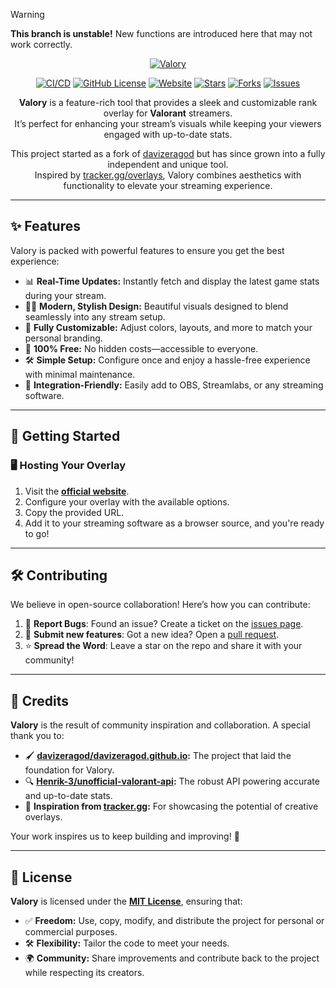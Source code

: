 > [!WARNING]
> <strong>This branch is unstable!</strong>  New functions are introduced here that may not work correctly.

<div align="center">

[![Valory](https://github.com/haxgun/Valory/raw/v2/.media/header.png)](https://overlay.haxgun.ru/)

[![CI/CD](https://github.com/haxgun/valory/actions/workflows/master.yml/badge.svg?labelColor=black&logo=x&logoColor=white&style=flat-square)](https://github.com/haxgun/valory/actions/workflows/master.yml)
[![GitHub License](https://img.shields.io/github/license/haxgun/valory)](https://github.com/haxgun/valory/blob/main/LICENSE)
[![Website](https://img.shields.io/website?url=https://overlay.haxgun.ru)](https://overlay.haxgun.ru/)
[![Stars](https://img.shields.io/github/stars/haxgun/Valory?style=flat)](https://github.com/haxgun/valory/stargazers)
[![Forks](https://img.shields.io/github/forks/haxgun/Valory?style=flat)](https://github.com/haxgun/Valory/forks)
[![Issues](https://img.shields.io/github/issues/haxgun/Valory?style=flat)](https://github.com/haxgun/Valory/issues)

**Valory** is a feature-rich tool that provides a sleek and customizable rank overlay for **Valorant** streamers.  
It’s perfect for enhancing your stream’s visuals while keeping your viewers engaged with up-to-date stats.  

This project started as a fork of [davizeragod](https://davizeragod.github.io/) but has since grown into a fully independent and unique tool.  
Inspired by [tracker.gg/overlays](https://tracker.gg/overlays), Valory combines aesthetics with functionality to elevate your streaming experience.  

</div>

---

## ✨ Features

Valory is packed with powerful features to ensure you get the best experience:  

- 📊 **Real-Time Updates:** Instantly fetch and display the latest game stats during your stream.  
- 💅🏻 **Modern, Stylish Design:** Beautiful visuals designed to blend seamlessly into any stream setup.  
- 🎨 **Fully Customizable:** Adjust colors, layouts, and more to match your personal branding.  
- 💸 **100% Free:** No hidden costs—accessible to everyone.  
- 🛠️ **Simple Setup:** Configure once and enjoy a hassle-free experience with minimal maintenance.  
- 🔧 **Integration-Friendly:** Easily add to OBS, Streamlabs, or any streaming software.  

---

## 🚀 Getting Started

### 🖥️ Hosting Your Overlay

1. Visit the **[official website](https://overlay.haxgun.ru)**.  
2. Configure your overlay with the available options.  
3. Copy the provided URL.  
4. Add it to your streaming software as a browser source, and you're ready to go!  

---

## 🛠 Contributing

We believe in open-source collaboration! Here’s how you can contribute:

1. 🐛 **Report Bugs**: Found an issue? Create a ticket on the [issues page](https://github.com/haxgun/valory/issues).
2. 🚀 **Submit new features**: Got a new idea? Open a [pull request](https://github.com/haxgun/valory/pulls).
3. ⭐ **Spread the Word**: Leave a star on the repo and share it with your community!

---

## 🌟 Credits

**Valory** is the result of community inspiration and collaboration. A special thank you to:

- 🖌️ **[davizeragod/davizeragod.github.io](https://github.com/davizeragod/davizeragod.github.io):** The project that laid the foundation for Valory.  
- 🔍 **[Henrik-3/unofficial-valorant-api](https://github.com/Henrik-3/unofficial-valorant-api):** The robust API powering accurate and up-to-date stats.  
- 🎨 **Inspiration from [tracker.gg](https://tracker.gg):** For showcasing the potential of creative overlays.  

Your work inspires us to keep building and improving! 💖  

---

## 📜 License

**Valory** is licensed under the **[MIT License](https://github.com/haxgun/valory/blob/main/LICENSE)**, ensuring that:  

- ✅ **Freedom:** Use, copy, modify, and distribute the project for personal or commercial purposes.  
- 🛠️ **Flexibility:** Tailor the code to meet your needs.
- 🌍 **Community:** Share improvements and contribute back to the project while respecting its creators.  
